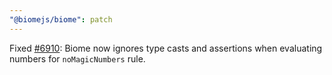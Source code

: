 ```yaml
---
"@biomejs/biome": patch
---
```


Fixed [#6910](https://github.com/biomejs/biome/issues/6910): Biome now ignores type casts and assertions when evaluating numbers for `noMagicNumbers` rule.
